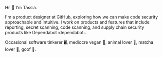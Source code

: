 Hi! 👋 I'm Tássia.

I'm a product designer at GitHub, exploring how we can make code security approachable and intuitive. I work on products and features that include reporting, secret scanning, code scanning, and supply chain security products like Dependabot :dependabot:.

Occasional software tinkerer 🖥️, mediocre vegan 🐰, animal lover 🐶, matcha lover 🍵, goof 🤪.
